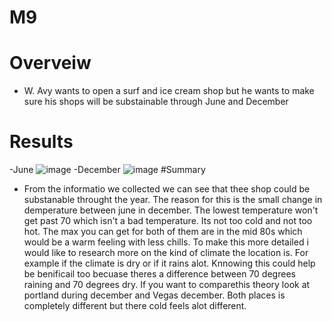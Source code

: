# M9
# Overveiw
- W. Avy wants to open a surf and ice cream shop but he wants to make sure his shops will be substainable through June and December
# Results
-June
![image](https://user-images.githubusercontent.com/107455101/204174572-438d4f99-1a71-47af-91b8-a354498e652b.png)
-December 
![image](https://user-images.githubusercontent.com/107455101/204174628-c9406d8f-2c8e-406e-8130-194b9539686b.png)
#Summary
- From the informatio we collected we can see that thee shop could be substanable throught the year. The reason for this is the small change in demperature between june in december. The lowest temperature won't get past 70 which isn't a bad temperature. Its not too cold and not too hot. The max you can get for both of them are in the mid 80s which would be a warm feeling with less chills. To make this more detailed i would like to research more on the kind of climate the location is. For example if the climate is dry or if it rains alot. Knnowing this could help be benificail too becuase theres a difference between 70 degrees raining and 70 degrees dry. If you want to comparethis theory look at portland during december and Vegas december. Both places is completely different but there cold feels alot different. 
